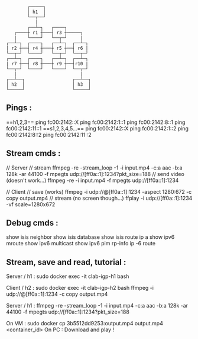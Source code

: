 
```
        ┌─────┐
        │ h1  │
        └──┬──┘
           |
        ┌──┴─┐   ┌────┐
   ┌────┼ r1 ┼───┤ r3 ┼─────┐
   |    └────┘   └──┬─┘     |
┌──┴─┐  ┌────┐   ┌──┴─┐  ┌──┴─┐
| r2 ┼──┤ r4 ┼───┼ r5 ┼──┤ r6 |
└──┬─┘  └────┘   └──┬─┘  └──┬─┘
┌──┴─┐  ┌────┐   ┌──┴─┐  ┌──┴─┐
| r7 ┼──┤ r8 ┼───┼ r9 ┼──┤r10 |
└──┬─┘  └────┘   └────┘  └──┬─┘
   |                        |
┌──┴──┐                  ┌──┴──┐
│ h2  │                  │ h3  │
└─────┘                  └─────┘
```
Pings :
-------
==h1,2,3==
ping fc00:2142::X
ping fc00:2142:1::1
ping fc00:2142:8::1
ping fc00:2142:11::1
==s1,2,3,4,5...==
ping fc00:2142::X
ping fc00:2142:1::2
ping fc00:2142:8::2
ping fc00:2142:11::2

Stream cmds :
-------------
// Server
// stream
ffmpeg -re -stream_loop -1 -i input.mp4 -c:a aac -b:a 128k -ar 44100 -f mpegts udp://[ff0a::1]:1234?pkt_size=188
// send video (doesn't work...)
ffmpeg -re -i input.mp4 -f mpegts udp://[ff0a::1]:1234

// Client
// save (works)
ffmpeg -i udp://@[ff0a::1]:1234 -aspect 1280:672 -c copy output.mp4
// stream (no screen though...)
ffplay -i udp://[ff0a::1]:1234 -vf scale=1280x672

Debug cmds :
------------
show isis neighbor
show isis database
show isis route
ip a
show ipv6 mroute
show ipv6 multicast
show ipv6 pim rp-info
ip -6 route


Stream, save and read, tutorial :
---------------------------------
Server / h1 :
sudo docker exec -it clab-igp-h1 bash

Client / h2 :
sudo docker exec -it clab-igp-h2 bash
ffmpeg -i udp://@[ff0a::1]:1234 -c copy output.mp4

Server / h1 :
ffmpeg -re -stream_loop -1 -i input.mp4 -c:a aac -b:a 128k -ar 44100 -f mpegts udp://[ff0a::1]:1234?pkt_size=188

On VM :
sudo docker cp 3b5512dd9253:output.mp4 output.mp4
              <container_id>
On PC :
Download and play !
